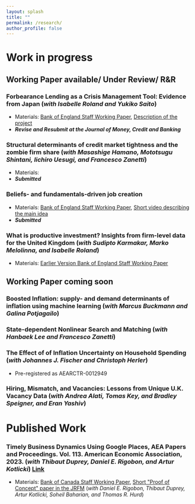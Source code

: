 ```yaml
---
layout: splash
title: ""
permalink: /research/
author_profile: false
---
```


# Work in progress

## Working Paper available/ Under Review/ R&R

### Forbearance Lending as a Crisis Management Tool: Evidence from Japan (*with Isabelle Roland and Yukiko Saito*)
* Materials: [Bank of England Staff Working Paper](https://www.bankofengland.co.uk/working-paper/2024/forbearance-lending-as-a-crisis-management-tool-evidence-from-japan), [Description of the project](https://www.keynesfund.econ.cam.ac.uk/roland-forbearance-lending-as-a-crisis-management-tool-in-Japan)
* ***Revise and Resubmit at the Journal of Money, Credit and Banking***

### Structural determinants of credit market tightness and the zombie firm share (*with Masashige Hamano, Mototsugu Shintani, Iichiro Uesugi, and Francesco Zanetti*)
 * Materials: 
 * ***Submitted***

### Beliefs- and fundamentals-driven job creation 
 * Materials: [Bank of England Staff Working Paper](https://www.bankofengland.co.uk/-/media/boe/files/working-paper/2023/beliefs-and-fundamentals-driven-job-creation.pdf), [Short video describing the main idea](https://www.youtube.com/watch?v=1CuFVz8nZiM&t=62s)
 * ***Submitted***

### What is productive investment? Insights from firm-level data for the United Kingdom (*with Sudipto Karmakar, Marko Melolinna, and Isabelle Roland*)
 * Materials: [Earlier Version Bank of England Staff Working Paper](https://www.bankofengland.co.uk/working-paper/2022/what-is-productive-investment-insights-from-firm-level-data-for-the-united-kingdom)


## Working Paper coming soon

### Boosted Inflation: supply- and demand determinants of inflation using machine learning (*with Marcus Buckmann and Galina Potjagailo*)

### State-dependent Nonlinear Search and Matching (*with Hanbaek Lee and Francesco Zanetti*) 

### The Effect of of Inflation Uncertainty on Household Spending (*with Johannes J. Fischer and Christoph Herler*)
 * Pre-registered as AEARCTR-0012949

### Hiring, Mismatch, and Vacancies: Lessons from Unique U.K. Vacancy Data (*with Andrea Alati, Tomas Key, and Bradley Speigner, and Eran Yashiv*)

# Published Work

### Timely Business Dynamics Using Google Places, AEA Papers and Proceedings. Vol. 113. American Economic Association, 2023. (*with  Thibaut Duprey, Daniel E. Rigobon, and Artur Kotlicki*) [Link](https://www.aeaweb.org/articles?id=10.1257/pandp.20231050)
 * Materials: [Bank of Canada Staff Working Paper](https://www.bankofcanada.ca/2022/01/staff-working-paper-2022-1/), [Short "Proof of Concept" paper in the JRFM](https://www.mdpi.com/1911-8074/15/4/183) (*with Daniel E. Rigobon, Thibaut Duprey, Artur Kotlicki, Soheil Baharian, and Thomas R. Hurd*)


  


<br />
<br />
<br />
<br />
<br />
<br />
<br />
<br />
<br />
<br />
<br />
<br />
<br />
<br />
<br />
<br />
<br />
<br />
<br />
<br />
<br />
<br />
<br />
<br />
<br />
<br />
<br />
<br />
<br />
<br />
<br />

<!--
{% if author.googlescholar %}
  You can also find my articles on <u><a href="{{author.googlescholar}}">my Google Scholar profile</a>.</u>
{% endif %}

{% include base_path %}

{% for post in site.publications reversed %}
  {% include archive-single.html %}
{% endfor %}

-->
